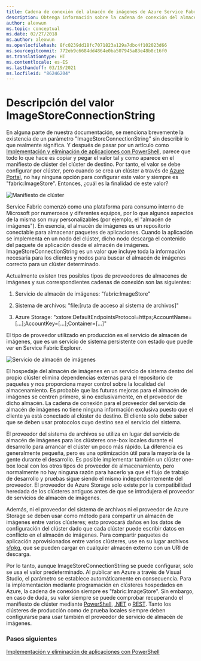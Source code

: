 ```yaml
---
title: Cadena de conexión del almacén de imágenes de Azure Service Fabric
description: Obtenga información sobre la cadena de conexión del almacén de imágenes, incluidos sus usos y aplicaciones en un clúster de Service Fabric.
author: alexwun
ms.topic: conceptual
ms.date: 02/27/2018
ms.author: alexwun
ms.openlocfilehash: 8fc0239dd18fc7071823a129a7dbc4f102023d66
ms.sourcegitcommit: 772eb9c6684dd4864e0ba507945a83e48b8c16f0
ms.translationtype: HT
ms.contentlocale: es-ES
ms.lasthandoff: 03/19/2021
ms.locfileid: "86246204"
---
```

# <a name="understand-the-imagestoreconnectionstring-setting"></a>Descripción del valor ImageStoreConnectionString

En alguna parte de nuestra documentación, se menciona brevemente la existencia de un parámetro "ImageStoreConnectionString" sin describir lo que realmente significa. Y después de pasar por un artículo como [Implementación y eliminación de aplicaciones con PowerShell][10], parece que todo lo que hace es copiar y pegar el valor tal y como aparece en el manifiesto de clúster del clúster de destino. Por tanto, el valor se debe configurar por clúster, pero cuando se crea un clúster a través de [Azure Portal][11], no hay ninguna opción para configurar este valor y siempre es "fabric:ImageStore". Entonces, ¿cuál es la finalidad de este valor?

![Manifiesto de clúster][img_cm]

Service Fabric comenzó como una plataforma para consumo interno de Microsoft por numerosos y diferentes equipos, por lo que algunos aspectos de la misma son muy personalizables (por ejemplo, el "almacén de imágenes"). En esencia, el almacén de imágenes es un repositorio conectable para almacenar paquetes de aplicaciones. Cuando la aplicación se implementa en un nodo del clúster, dicho nodo descarga el contenido del paquete de aplicación desde el almacén de imágenes. ImageStoreConnectionString es un valor que incluye toda la información necesaria para los clientes y nodos para buscar el almacén de imágenes correcto para un clúster determinado.

Actualmente existen tres posibles tipos de proveedores de almacenes de imágenes y sus correspondientes cadenas de conexión son las siguientes:

1. Servicio de almacén de imágenes: "fabric:ImageStore"

2. Sistema de archivos: "file:[ruta de acceso al sistema de archivos]"

3. Azure Storage: "xstore:DefaultEndpointsProtocol=https;AccountName=[...];AccountKey=[...];Container=[...]"

El tipo de proveedor utilizado en producción es el servicio de almacén de imágenes, que es un servicio de sistema persistente con estado que puede ver en Service Fabric Explorer. 

![Servicio de almacén de imágenes][img_is]

El hospedaje del almacén de imágenes en un servicio de sistema dentro del propio clúster elimina dependencias externas para el repositorio de paquetes y nos proporciona mayor control sobre la localidad del almacenamiento. Es probable que las futuras mejoras para el almacén de imágenes se centren primero, si no exclusivamente, en el proveedor de dicho almacén. La cadena de conexión para el proveedor del servicio de almacén de imágenes no tiene ninguna información exclusiva puesto que el cliente ya está conectado al clúster de destino. El cliente solo debe saber que se deben usar protocolos cuyo destino sea el servicio del sistema.

El proveedor del sistema de archivos se utiliza en lugar del servicio de almacén de imágenes para los clústeres one-box locales durante el desarrollo para arrancar el clúster un poco más rápido. La diferencia es generalmente pequeña, pero es una optimización útil para la mayoría de la gente durante el desarrollo. Es posible implementar también un clúster one-box local con los otros tipos de proveedor de almacenamiento, pero normalmente no hay ninguna razón para hacerlo ya que el flujo de trabajo de desarrollo y pruebas sigue siendo el mismo independientemente del proveedor. El proveedor de Azure Storage solo existe por la compatibilidad heredada de los clústeres antiguos antes de que se introdujera el proveedor de servicios de almacén de imágenes.

Además, ni el proveedor del sistema de archivos ni el proveedor de Azure Storage se deben usar como método para compartir un almacén de imágenes entre varios clústeres; esto provocará daños en los datos de configuración del clúster dado que cada clúster puede escribir datos en conflicto en el almacén de imágenes. Para compartir paquetes de aplicación aprovisionados entre varios clústeres, use en su lugar archivos [sfpkg][12], que se pueden cargar en cualquier almacén externo con un URI de descarga.

Por lo tanto, aunque ImageStoreConnectionString se puede configurar, solo se usa el valor predeterminado. Al publicar en Azure a través de Visual Studio, el parámetro se establece automáticamente en consecuencia. Para la implementación mediante programación en clústeres hospedados en Azure, la cadena de conexión siempre es "fabric:ImageStore". Sin embargo, en caso de duda, su valor siempre se puede comprobar recuperando el manifiesto de clúster mediante [PowerShell](/powershell/module/servicefabric/get-servicefabricclustermanifest), [.NET](/previous-versions/azure/reference/mt161375(v=azure.100)) o [REST](/rest/api/servicefabric/get-a-cluster-manifest). Tanto los clústeres de producción como de prueba locales siempre deben configurarse para usar también el proveedor de servicio de almacén de imágenes.

### <a name="next-steps"></a>Pasos siguientes
[Implementación y eliminación de aplicaciones con PowerShell][10]

<!--Image references-->
[img_is]: ./media/service-fabric-image-store-connection-string/image_store_service.png
[img_cm]: ./media/service-fabric-image-store-connection-string/cluster_manifest.png

[10]: service-fabric-deploy-remove-applications.md
[11]: service-fabric-cluster-creation-via-portal.md
[12]: service-fabric-package-apps.md#create-an-sfpkg

